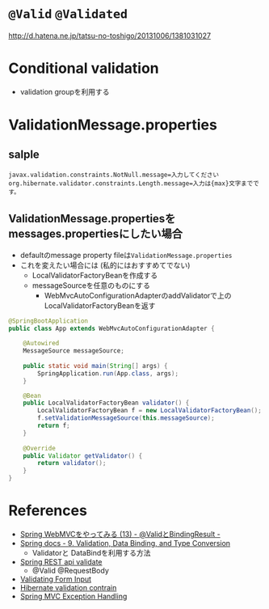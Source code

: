 
# `@Valid` `@Validated`

<http://d.hatena.ne.jp/tatsu-no-toshigo/20131006/1381031027>


# Conditional validation

+ validation groupを利用する

# ValidationMessage.properties

## salple


```
javax.validation.constraints.NotNull.message=入力してください 
org.hibernate.validator.constraints.Length.message=入力は{max}文字までです。
```


## ValidationMessage.propertiesを messages.propertiesにしたい場合

+ defaultのmessage property fileは`ValidationMessage.properties`
+ これを変えたい場合には (私的にはおすすめてでない)
  + LocalValidatorFactoryBeanを作成する
  + messageSourceを任意のものにする
    + WebMvcAutoConfigurationAdapterのaddValidatorで上のLocalValidatorFactoryBeanを返す

```java
@SpringBootApplication
public class App extends WebMvcAutoConfigurationAdapter {
    
    @Autowired
    MessageSource messageSource;
    
    public static void main(String[] args) {
        SpringApplication.run(App.class, args);
    }

    @Bean
    public LocalValidatorFactoryBean validator() {
        LocalValidatorFactoryBean f = new LocalValidatorFactoryBean();
        f.setValidationMessageSource(this.messageSource);
        return f;
    }
    
    @Override
    public Validator getValidator() {
        return validator();
    }
}
```




# References

+ [Spring WebMVCをやってみる (13) - @ValidとBindingResult -](http://kinjouj.github.io/2013/12/spring-webmvc-13-valid-annotation-and-bindingresult.html)
+ [Spring docs - 9. Validation, Data Binding, and Type Conversion](https://docs.spring.io/spring/docs/current/spring-framework-reference/html/validation.html)
  + Validatorと DataBindを利用する方法
+ [Spring REST api validate](https://www.mkyong.com/spring-mvc/spring-rest-api-validation/)
  + @Valid @RequestBody 
+ [Validating Form Input](https://spring.io/guides/gs/validating-form-input/)
+ [Hibernate validation contrain](https://docs.jboss.org/hibernate/stable/validator/reference/en-US/html_single/#_validating_constraints)
+ [Spring MVC Exception Handling](http://memorynotfound.com/spring-mvc-exception-handling/)